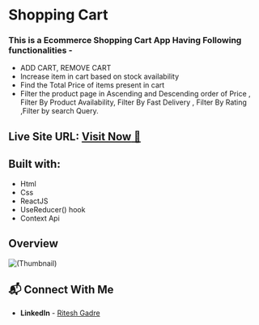  # Shopping Cart
 
 <h3>This is a Ecommerce Shopping Cart App Having  Following functionalities -</h3>

 - ADD CART, REMOVE CART
 - Increase item in cart based on stock availability
 - Find the Total Price of items present in cart
 - Filter the product page in Ascending and Descending order of Price , Filter By Product Availability, Filter By Fast Delivery , Filter By Rating ,Filter by search Query.

 ##   **Live Site URL:** <a href="https://shopping-cart-ritesh.netlify.app/">**Visit Now** 🚀</a>

 ## Built with:

- Html
- Css
- ReactJS
- UseReducer() hook
- Context Api


## Overview 

![(Thumbnail)](./Overview/FireShot%20Capture%20001%20-%20React%20Shopping%20Cart%20-%20localhost.png)





## 📬 Connect With Me

- **LinkedIn** - [Ritesh Gadre](https://www.linkedin.com/in/ritesh-gadre-80a0a9188/)


